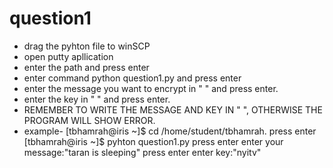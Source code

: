 # question1

 * drag the pyhton file to winSCP
 * open putty apllication
 * enter the path and press enter
 * enter command python question1.py and press enter
 * enter the message you want to encrypt in " " and press enter.
 * enter the key in " " and press enter.
 * REMEMBER TO WRITE THE MESSAGE AND KEY IN " ", OTHERWISE THE PROGRAM WILL SHOW ERROR.
 * example-
 [tbhamrah@iris ~]$ cd /home/student/tbhamrah.
 press enter
 [tbhamrah@iris ~]$ pyhton question1.py
 press enter
 enter your message:"taran is sleeping"
 press enter
 enter key:"nyitv"

